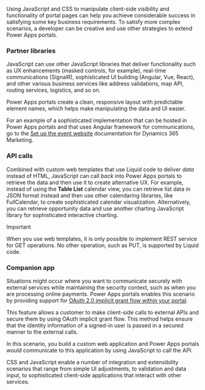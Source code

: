 Using JavaScript and CSS to manipulate client-side visibility and functionality of portal pages can help you achieve considerable success in satisfying some key business requirements. To satisfy more complex scenarios, a developer can be creative and use other strategies to extend Power Apps portals.

### Partner libraries

JavaScript can use other JavaScript libraries that deliver functionality such as UX enhancements (masked controls, for example), real-time communications (SignalR), sophisticated UI building (Angular, Vue, React), and other various business services like address validations, map API, routing services, logistics, and so on.

Power Apps portals create a clean, responsive layout with predictable element names, which helps make manipulating the data and UI easier.

For an example of a sophisticated implementation that can be hosted in Power Apps portals and that uses Angular framework for communications, go to the [Set up the event website](/dynamics365/marketing/set-up-event-portal/?azure-portal=true) documentation for Dynamics 365 Marketing.

### API calls

Combined with custom web templates that use Liquid code to deliver *data* instead of HTML, JavaScript can call *back* into Power Apps portals to retrieve the data and then use it to create alternative UX. For example, instead of using the **Table List** calendar view, you can retrieve list data in JSON format instead and then use other calendaring libraries, like FullCalendar, to create sophisticated calendar visualization. Alternatively, you can retrieve opportunity data and use another charting JavaScript library for sophisticated interactive charting.

> [!IMPORTANT]
> When you use web templates, it is only possible to implement REST service for GET operations. No other operation, such as PUT, is supported by Liquid code.

### Companion app

Situations might occur where you want to communicate securely with external services while maintaining the security context, such as when you are processing online payments. Power Apps portals enables this scenario by providing support for [OAuth 2.0 implicit grant flow within your portal](/powerapps/maker/portals/oauth-implicit-grant-flow/?azure-portal=true).

This feature allows a customer to make client-side calls to external APIs and secure them by using OAuth implicit grant flow. This method helps ensure that the identity information of a signed-in user is passed in a secured manner to the external calls.

In this scenario, you build a custom web application and Power Apps portals would communicate to this application by using JavaScript to call the API.  

CSS and JavaScript enable a number of integration and extensibility scenarios that range from simple UI adjustments, to validation and data input, to sophisticated client-side applications that interact with other services.
